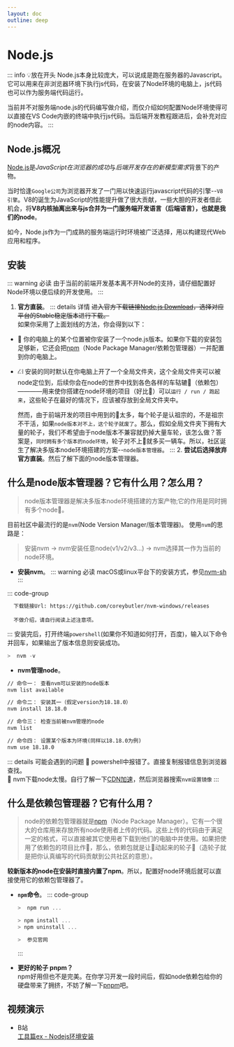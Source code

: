 ```yaml
---
layout: doc
outline: deep
---
```

# Node.js

::: info 💡放在开头
  Node.js本身比较庞大，可以说成是跑在服务器的Javascript。它可以用来在非浏览器环境下执行js代码，在安装了Node环境的电脑上，js代码也可以作为服务端代码运行。  

  当前并不对服务端node.js的代码编写做介绍，而仅介绍如何配置Node环境使得可以直接在VS Code内嵌的终端中执行js代码。当后端开发教程跟进后，会补充对应的node内容。
:::

## Node.js概况

  [Node.js](https://nodejs.org/zh-cn)是*JavaScript在浏览器的成功*与*后端开发存在的新模型需求*背景下的产物。

  当时恰逢`Google公司`为浏览器开发了一门用以快速运行javascript代码的引擎--`V8引擎`。V8的诞生为JavaScript的性能提升做了很大贡献，一些大胆的开发者借此机会，将**V8内核抽离出来与js合并为一门服务端开发语言（后端语言），也就是我们的node**。

  如今，Node.js作为一门成熟的服务端运行时环境被广泛选择，用以构建现代Web应用和程序。

## 安装

::: warning 必读
  由于当前的前端开发基本离不开Node的支持，请仔细配置好Node环境以便后续的开发使用。
:::

  1. **官方直装**。
::: details 详情
  ~~进入官方下载链接[Node.js Download](https://nodejs.org/en/download)，选择对应平台的Stable稳定版本进行下载。~~  
  如果你采用了上面划线的方法，你会得到以下：

- 🔪 你的电脑上的某个位置被你安装了一个node.js版本。如果你下载的安装包足够新，它还会把[npm](./Node.md#什么是依赖包管理器-它有什么用)（Node Package Manager/依赖包管理器）一并配置到你的电脑上。
- ⛜  安装的同时默认在你电脑上开了一个全局文件夹，这个全局文件夹可以被node定位到，后续你会在node的世界中找到各色各样的车轱辘🛞（依赖包）————用来使你搭建在node环境的项目（好比🚗）可以`运行 / run / 跑起来`，这些轮子在最好的情况下，应该被存放到全局文件夹中。  
  
  然而，由于前端开发的项目中用到的🛞太多，每个轮子是认祖宗的，不是祖宗不干活，如果`node版本对不上，这个轮子就废了`。那么，假如全局文件夹下拥有大量的轮子，我们不希望由于node版本不兼容就扔掉大量车轮，该怎么做？答案是，`同时拥有多个版本的node环境`，轮子对不上🚗就多买一辆车。所以，社区诞生了解决多版本node环境搭建的方案--`node版本管理器`。
:::
  2. **尝试后选择放弃官方直装**。然后了解下面的node版本管理器。

## 什么是node版本管理器？它有什么用？怎么用？
  
  > node版本管理器是解决多版本node环境搭建的方案产物;它的作用是同时拥有多个node🚗。  

  目前社区中最流行的是`nvm`(Node Version Manager/版本管理器)。
  使用`nvm`的思路是：  
  > 安装nvm -> nvm安装任意node(v1/v2/v3...) -> nvm选择其一作为当前的node环境。

- **安装nvm**。
::: warning 必读
  macOS或linux平台下的安装方式，参见[nvm-sh](https://github.com/nvm-sh/nvm#installing-and-updating)
:::

::: code-group

```md [windows]
  下载链接Url: https://github.com/coreybutler/nvm-windows/releases
```

``` [macOS或linux]
  不做介绍，请自行阅读上述注意项。
```

:::
安装完后，打开终端`powershell`(如果你不知道如何打开，百度)，输入以下命令并回车，如果输出了版本信息则安装成功。

```powershell
>  nvm -v
```

- **nvm管理node**。

```txt
// 命令一： 查看nvm可以安装的node版本
nvm list available

// 命令二： 安装其一（假定version为18.18.0）
nvm install 18.18.0

// 命令三： 检查当前被nvm管理的node
nvm list

// 命令四： 设置某个版本为环境(同样以18.18.0为例)
nvm use 18.18.0

```

::: details 可能会遇到的问题
  🐞 powershell中报错了。直接复制报错信息到浏览器查找。  
  🐌 nvm下载node太慢。自行了解一下[CDN加速](https://zhuanlan.zhihu.com/p/28940451)，然后浏览器搜索`nvm设置镜像`
:::

## 什么是依赖包管理器？它有什么用？
  >
  > node的依赖包管理器就是[npm](https://www.npmjs.com/)（Node Package Manager）。它有一个很大的仓库用来存放所有node使用者上传的代码。这些上传的代码由于满足一定的格式，可以直接被其它使用者下载到他们的电脑中并使用。如果把使用了依赖包的项目比作🚗，那么，依赖包就是让🚗动起来的轮子🛞（造轮子就是把你认真编写的代码贡献到公共社区的意思）。
  >
  **较新版本的node在安装时直接内置了npm**。所以，配置好node环境后就可以直接使用它的依赖包管理器了。

- **`npm`命令**。
  ::: code-group

    ```powershell [执行脚本]
    >  npm run ...
    ```

    ```powershell [安装、卸载依赖]
    > npm install ...
    > npm uninstall ...
    ```

    ```powershell [更多]
    >  参见官网
    ```

  :::
- **更好的轮子 pnpm？**  
  npm好用但也不是完美。在你学习开发一段时间后，假如node依赖包给你的硬盘带来了拥挤，不妨了解一下[pnpm](https://pnpm.io/zh/motivation)吧。

## 视频演示

- B站  
   [工具篇ex - Nodejs环境安装](https://www.bilibili.com/video/BV1xw411y74r/)
